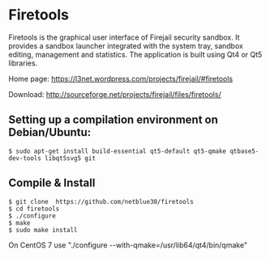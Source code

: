 # Firetools

Firetools is the graphical user interface of Firejail security sandbox. It provides a sandbox launcher 
integrated with the system tray, sandbox editing, management and statistics. The application is built 
using Qt4 or Qt5 libraries.

Home page: https://l3net.wordpress.com/projects/firejail/#firetools

Download: http://sourceforge.net/projects/firejail/files/firetools/

## Setting up a compilation environment on Debian/Ubuntu:
`````
$ sudo apt-get install build-essential qt5-default qt5-qmake qtbase5-dev-tools libqt5svg5 git

`````
## Compile & Install

`````
$ git clone  https://github.com/netblue30/firetools
$ cd firetools
$ ./configure
$ make
$ sudo make install
`````

On CentOS 7 use "./configure --with-qmake=/usr/lib64/qt4/bin/qmake"



